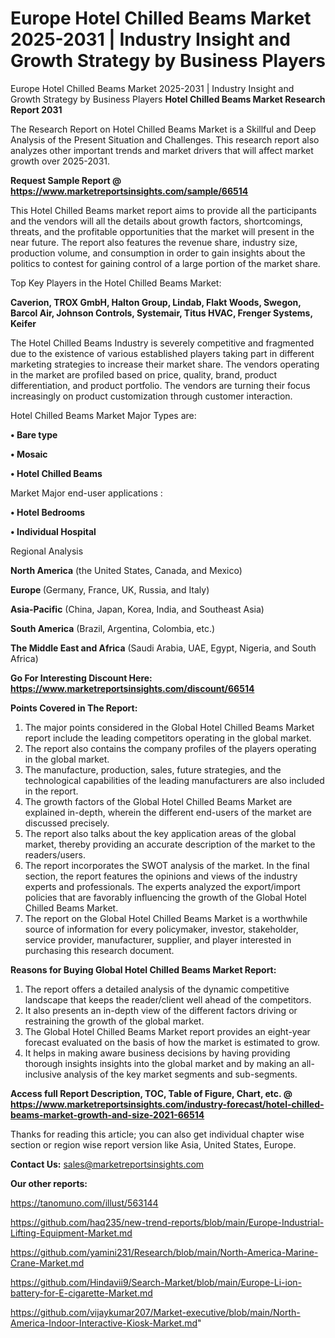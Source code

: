 # Europe Hotel Chilled Beams Market 2025-2031 | Industry Insight and Growth Strategy by Business Players
Europe Hotel Chilled Beams Market 2025-2031 | Industry Insight and Growth Strategy by Business Players
<strong>Hotel Chilled Beams Market Research Report 2031</strong>

The Research Report on Hotel Chilled Beams Market is a Skillful and Deep Analysis of the Present Situation and Challenges. This research report also analyzes other important trends and market drivers that will affect market growth over 2025-2031.

<strong>Request Sample Report @ <a href=https://www.marketreportsinsights.com/sample/66514>https://www.marketreportsinsights.com/sample/66514</a></strong>

This Hotel Chilled Beams market report aims to provide all the participants and the vendors will all the details about growth factors, shortcomings, threats, and the profitable opportunities that the market will present in the near future. The report also features the revenue share, industry size, production volume, and consumption in order to gain insights about the politics to contest for gaining control of a large portion of the market share.

Top Key Players in the Hotel Chilled Beams Market:

<strong>Caverion, TROX GmbH, Halton Group, Lindab, Flakt Woods, Swegon, Barcol Air, Johnson Controls, Systemair, Titus HVAC, Frenger Systems, Keifer</strong>

The Hotel Chilled Beams Industry is severely competitive and fragmented due to the existence of various established players taking part in different marketing strategies to increase their market share. The vendors operating in the market are profiled based on price, quality, brand, product differentiation, and product portfolio. The vendors are turning their focus increasingly on product customization through customer interaction.

Hotel Chilled Beams Market Major Types are:

<strong>• Bare type

• Mosaic

• Hotel Chilled Beams</strong>

Market Major end-user applications :

<strong>• Hotel Bedrooms

• Individual Hospital </strong>

Regional Analysis

</u><strong><b>North America</b></strong> (the United States, Canada, and Mexico)

<strong><b>Europe </b></strong>(Germany, France, UK, Russia, and Italy)

<strong><b>Asia-Pacific</b></strong> (China, Japan, Korea, India, and Southeast Asia)

<strong><b>South America</b></strong> (Brazil, Argentina, Colombia, etc.)

<strong><b>The Middle East and Africa</b></strong> (Saudi Arabia, UAE, Egypt, Nigeria, and South Africa)

<strong>Go For Interesting Discount Here: <a href=https://www.marketreportsinsights.com/discount/66514>https://www.marketreportsinsights.com/discount/66514</a></strong>

<strong>Points Covered in The Report:</strong>
<ol>
  <li>The major points considered in the Global Hotel Chilled Beams Market report include the leading competitors operating in the global market.</li>
  <li>The report also contains the company profiles of the players operating in the global market.</li>
  <li>The manufacture, production, sales, future strategies, and the technological capabilities of the leading manufacturers are also included in the report.</li>
  <li>The growth factors of the Global Hotel Chilled Beams Market are explained in-depth, wherein the different end-users of the market are discussed precisely.</li>
  <li>The report also talks about the key application areas of the global market, thereby providing an accurate description of the market to the readers/users.</li>
  <li>The report incorporates the SWOT analysis of the market. In the final section, the report features the opinions and views of the industry experts and professionals. The experts analyzed the export/import policies that are favorably influencing the growth of the Global Hotel Chilled Beams Market.</li>
  <li>The report on the Global Hotel Chilled Beams Market is a worthwhile source of information for every policymaker, investor, stakeholder, service provider, manufacturer, supplier, and player interested in purchasing this research document.</li>
</ol>
<strong>Reasons for Buying Global Hotel Chilled Beams Market Report:</strong>

<ol>
  <li>The report offers a detailed analysis of the dynamic competitive landscape that keeps the reader/client well ahead of the competitors.</li>
  <li>It also presents an in-depth view of the different factors driving or restraining the growth of the global market.</li>
  <li>The Global Hotel Chilled Beams Market report provides an eight-year forecast evaluated on the basis of how the market is estimated to grow.</li>
  <li>It helps in making aware business decisions by having providing thorough insights insights into the global market and by making an all-inclusive analysis of the key market segments and sub-segments.</li>
</ol>
<strong>Access full Report Description, TOC, Table of Figure, Chart, etc. @ <a href=https://www.marketreportsinsights.com/industry-forecast/hotel-chilled-beams-market-growth-and-size-2021-66514>https://www.marketreportsinsights.com/industry-forecast/hotel-chilled-beams-market-growth-and-size-2021-66514</a></strong>


Thanks for reading this article; you can also get individual chapter wise section or region wise report version like Asia, United States, Europe.

<strong>Contact Us:</strong>
sales@marketreportsinsights.com

<strong>Our other reports:</strong>

<a href=https://tanomuno.com/illust/563144>https://tanomuno.com/illust/563144</a>

<a href=https://github.com/haq235/new-trend-reports/blob/main/Europe-Industrial-Lifting-Equipment-Market.md>https://github.com/haq235/new-trend-reports/blob/main/Europe-Industrial-Lifting-Equipment-Market.md</a>

<a href=https://github.com/yamini231/Research/blob/main/North-America-Marine-Crane-Market.md>https://github.com/yamini231/Research/blob/main/North-America-Marine-Crane-Market.md</a>

<a href=https://github.com/Hindavii9/Search-Market/blob/main/Europe-Li-ion-battery-for-E-cigarette-Market.md>https://github.com/Hindavii9/Search-Market/blob/main/Europe-Li-ion-battery-for-E-cigarette-Market.md</a>

<a href=https://github.com/vijaykumar207/Market-executive/blob/main/North-America-Indoor-Interactive-Kiosk-Market.md>https://github.com/vijaykumar207/Market-executive/blob/main/North-America-Indoor-Interactive-Kiosk-Market.md</a>"
